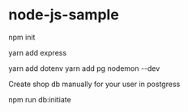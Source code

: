 # node-js-sample

npm init

yarn add express

yarn add dotenv
yarn add pg nodemon --dev

Create shop db manually for your user in postgress

npm run db:initiate


